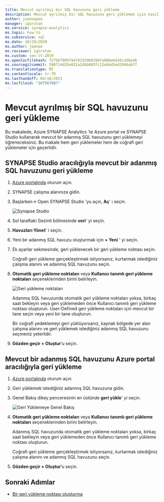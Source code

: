 ```yaml
---
title: Mevcut ayrılmış bir SQL havuzunu geri yükleme
description: Mevcut ayrılmış bir SQL havuzunu geri yüklemek için nasıl yapılır Kılavuzu.
author: joannapea
manager: igorstan
ms.service: synapse-analytics
ms.topic: how-to
ms.subservice: sql
ms.date: 10/29/2020
ms.author: joanpo
ms.reviewer: igorstan
ms.custom: seo-lt-2019
ms.openlocfilehash: f2fb6f809794781559683907a806e6d30ca9bed6
ms.sourcegitcommit: 590f14d35e831a2dbb803fc12ebbd3ed2046abff
ms.translationtype: MT
ms.contentlocale: tr-TR
ms.lasthandoff: 04/16/2021
ms.locfileid: "107567987"
---
```

# <a name="restore-an-existing-dedicated-sql-pool"></a>Mevcut ayrılmış bir SQL havuzunu geri yükleme

Bu makalede, Azure SYNAPSE Analytics 'te Azure portal ve SYNAPSE Studio kullanarak mevcut bir adanmış SQL havuzunu geri yüklemeyi öğreneceksiniz. Bu makale hem geri yüklemeler hem de coğrafi geri yüklemeler için geçerlidir. 

## <a name="restore-an-existing-dedicated-sql-pool-through-the-synapse-studio"></a>SYNAPSE Studio aracılığıyla mevcut bir adanmış SQL havuzunu geri yükleme

1. [Azure portalında](https://portal.azure.com/) oturum açın.
2. SYNAPSE çalışma alanınıza gidin. 
3. Başlarken-> Open SYNAPSE Studio 'yu açın, **Aç**' ı seçin.

    ![ Synapse Studio](../media/sql-pools/open-synapse-studio.png)
4. Sol taraftaki Gezinti bölmesinde **veri**' yi seçin.
5. **Havuzları Yönet**' i seçin. 
6. Yeni bir adanmış SQL havuzu oluşturmak için **+ Yeni** ' yi seçin. 
7. Ek ayarlar sekmesinde, geri yüklenecek bir geri yükleme noktası seçin. 

    Coğrafi geri yükleme gerçekleştirmek istiyorsanız, kurtarmak istediğiniz çalışma alanını ve adanmış SQL havuzunu seçin. 

8. **Otomatik geri yükleme noktaları** veya **Kullanıcı tanımlı geri yükleme noktaları** seçeneklerinden birini belirleyin. 

    ![Geri yükleme noktaları](../media/sql-pools/restore-point.PNG)

    Adanmış SQL havuzunda otomatik geri yükleme noktaları yoksa, birkaç saat bekleyin veya geri yüklemeden önce Kullanıcı tanımlı geri yükleme noktası oluşturun. User-Defined geri yükleme noktaları için mevcut bir tane seçin veya yeni bir tane oluşturun.

    Bir coğrafi yedeklemeyi geri yüklüyorsanız, kaynak bölgede yer alan çalışma alanını ve geri yüklemek istediğiniz adanmış SQL havuzunu seçmeniz yeterlidir. 

9. **Gözden geçir + Oluştur**’u seçin.

## <a name="restore-an-existing-dedicated-sql-pool-through-the-azure-portal"></a>Mevcut bir adanmış SQL havuzunu Azure portal aracılığıyla geri yükleme

1. [Azure portalında](https://portal.azure.com/) oturum açın.
2. Geri yüklemek istediğiniz adanmış SQL havuzuna gidin.
3. Genel Bakış dikey penceresinin en üstünde **geri yükle**' yi seçin.

    ![ Geri Yüklemeye Genel Bakış](../media/sql-pools/restore-sqlpool-01.png)

4. **Otomatik geri yükleme noktaları** veya **Kullanıcı tanımlı geri yükleme noktaları** seçeneklerinden birini belirleyin. 

    Adanmış SQL havuzunda otomatik geri yükleme noktaları yoksa, birkaç saat bekleyin veya geri yüklemeden önce Kullanıcı tanımlı geri yükleme noktası oluşturun. 

    Coğrafi geri yükleme gerçekleştirmek istiyorsanız, kurtarmak istediğiniz çalışma alanını ve adanmış SQL havuzunu seçin. 

5. **Gözden geçir + Oluştur**’u seçin.

## <a name="next-steps"></a>Sonraki Adımlar

- [Bir geri yükleme noktası oluşturma](sqlpool-create-restore-point.md)
